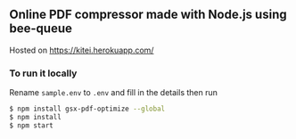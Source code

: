 ## Online PDF compressor made with Node.js using bee-queue
Hosted on https://kitei.herokuapp.com/

### To run it locally
Rename `sample.env` to `.env` and fill in the details
then run
```sh
$ npm install gsx-pdf-optimize --global
$ npm install
$ npm start
```